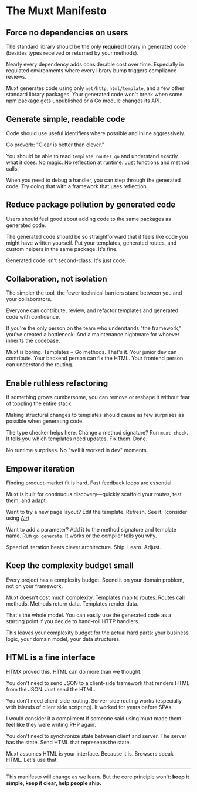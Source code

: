 # The Muxt Manifesto

## Force no dependencies on users

The standard library should be the only **required** library in generated code (besides types received or returned by your methods).

Nearly every dependency adds considerable cost over time.
Especially in regulated environments where every library bump triggers compliance reviews.

Muxt generates code using only `net/http`, `html/template`, and a few other standard library packages.
Your generated code won't break when some npm package gets unpublished or a Go module changes its API.

## Generate simple, readable code

Code should use useful identifiers where possible and inline aggressively.

Go proverb: "Clear is better than clever."

You should be able to read `template_routes.go` and understand exactly what it does. No magic. No reflection at runtime. Just functions and method calls.

When you need to debug a handler, you can step through the generated code. Try doing that with a framework that uses reflection.

## Reduce package pollution by generated code

Users should feel good about adding code to the same packages as generated code.

The generated code should be so straightforward that it feels like code you might have written yourself.
Put your templates, generated routes, and custom helpers in the same package. It's fine.

Generated code isn't second-class. It's just code.

## Collaboration, not isolation

The simpler the tool, the fewer technical barriers stand between you and your collaborators.

Everyone can contribute, review, and refactor templates and generated code with confidence.

If you're the only person on the team who understands "the framework," you've created a bottleneck. And a maintenance nightmare for whoever inherits the codebase.

Muxt is boring. Templates + Go methods. That's it. Your junior dev can contribute. Your backend person can fix the HTML. Your frontend person can understand the routing.

## Enable ruthless refactoring

If something grows cumbersome, you can remove or reshape it without fear of toppling the entire stack.

Making structural changes to templates should cause as few surprises as possible when generating code.

The type checker helps here. Change a method signature? Run `muxt check`. It tells you which templates need updates. Fix them. Done.

No runtime surprises. No "well it worked in dev" moments.

## Empower iteration

Finding product-market fit is hard. Fast feedback loops are essential.

Muxt is built for continuous discovery—quickly scaffold your routes, test them, and adapt.

Want to try a new page layout? Edit the template. Refresh. See it. (consider using [Air](https://github.com/air-verse/air))

Want to add a parameter? Add it to the method signature and template name. Run `go generate`. It works or the compiler tells you why.

Speed of iteration beats clever architecture. Ship. Learn. Adjust.

## Keep the complexity budget small

Every project has a complexity budget. Spend it on your domain problem, not on your framework.

Muxt doesn't cost much complexity. Templates map to routes. Routes call methods. Methods return data. Templates render data.

That's the whole model. You can easily use the generated code as a starting point if you decide to hand-roll HTTP handlers.

This leaves your complexity budget for the actual hard parts: your business logic, your domain model, your data structures.

## HTML is a fine interface

HTMX proved this. HTML can do more than we thought.

You don't need to send JSON to a client-side framework that renders HTML from the JSON. Just send the HTML.

You don't need client-side routing. Server-side routing works (especially with islands of client side scripting). It worked for years before SPAs.

I would consider it a compliment if someone said using muxt made them feel like they were writing PHP again.

You don't need to synchronize state between client and server. The server has the state. Send HTML that represents the state.

Muxt assumes HTML is your interface. Because it is. Browsers speak HTML. Let's use that.

---

This manifesto will change as we learn. But the core principle won't: **keep it simple, keep it clear, help people ship.**
